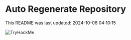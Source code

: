 # Auto Regenerate Repository

This README was last updated: 2024-10-08 04:10:15

 ![TryHackMe](https://tryhackme.com/badge/533634)